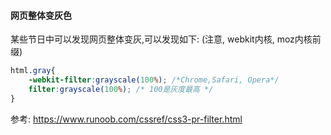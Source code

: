 #### 网页整体变灰色
某些节日中可以发现网页整体变灰,可以发现如下:
(注意, webkit内核, moz内核前缀)
```css
html.gray{
	-webkit-filter:grayscale(100%); /*Chrome,Safari, Opera*/
	filter:grayscale(100%); /* 100是灰度最高 */
}
```
参考:
https://www.runoob.com/cssref/css3-pr-filter.html